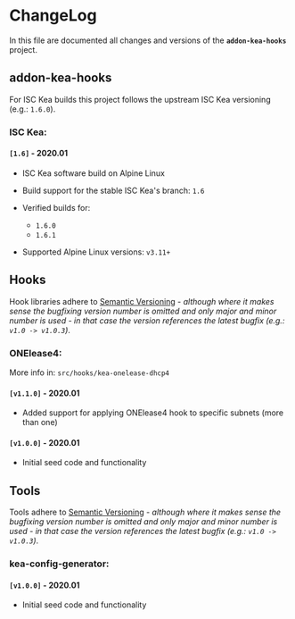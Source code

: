 # ChangeLog

In this file are documented all changes and versions of the **`addon-kea-hooks`** project.

## addon-kea-hooks

For ISC Kea builds this project follows the upstream ISC Kea versioning (e.g.: `1.6.0`).

### ISC Kea:

#### `[1.6]` - 2020.01

- ISC Kea software build on Alpine Linux
- Build support for the stable ISC Kea's branch: `1.6`
- Verified builds for:

    - `1.6.0`
    - `1.6.1`

- Supported Alpine Linux versions: `v3.11+`

## Hooks

Hook libraries adhere to [Semantic Versioning](https://semver.org/spec/v2.0.0.html) - *although where it makes sense the bugfixing version number is omitted and only major and minor number is used - in that case the version references the latest bugfix (e.g.: `v1.0 -> v1.0.3`)*.

### ONElease4:

More info in: `src/hooks/kea-onelease-dhcp4`

#### `[v1.1.0]` - 2020.01

- Added support for applying ONElease4 hook to specific subnets (more than one)

#### `[v1.0.0]` - 2020.01

- Initial seed code and functionality

## Tools

Tools adhere to [Semantic Versioning](https://semver.org/spec/v2.0.0.html) - *although where it makes sense the bugfixing version number is omitted and only major and minor number is used - in that case the version references the latest bugfix (e.g.: `v1.0 -> v1.0.3`)*.

### kea-config-generator:

#### `[v1.0.0]` - 2020.01

- Initial seed code and functionality

